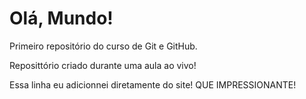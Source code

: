 # Olá, Mundo!
 Primeiro repositório do curso de Git e GitHub.

 Reposittório criado durante uma aula ao vivo!

Essa linha eu adicionnei diretamente do site! QUE IMPRESSIONANTE!
